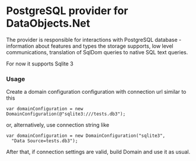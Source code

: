 # PostgreSQL provider for DataObjects.Net

The provider is responsible for interactions with PostgreSQL database - information about features and types the storage supports, low level communications, translation of SqlDom queries to native SQL text queries.

For now it supports Sqlite 3

### Usage

Create a domain configuration configuration with connection url similar to this

    var domainConfiguration = new DomainConfiguration(@"sqlite3:///tests.db3");

or, alternatively, use connection string like

    var domainConfiguration = new DomainConfiguration("sqlite3",
	  "Data Source=tests.db3");

After that, if connection settings are valid, build Domain and use it as usual.
